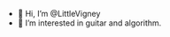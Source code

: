 - 👋 Hi, I’m @LittleVigney
- 👀 I’m interested in guitar and algorithm.


<!---
LittleVigney/LittleVigney is a ✨ special ✨ repository because its `README.md` (this file) appears on your GitHub profile.
You can click the Preview link to take a look at your changes.
--->
